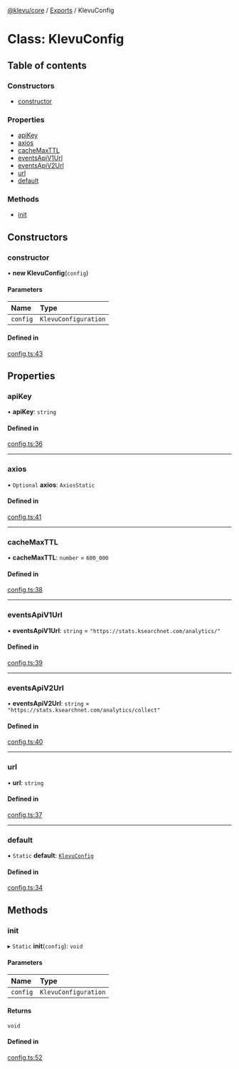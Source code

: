 [@klevu/core]() / [Exports](../modules.md) / KlevuConfig

# Class: KlevuConfig

## Table of contents

### Constructors

- [constructor](KlevuConfig.md#constructor)

### Properties

- [apiKey](KlevuConfig.md#apikey)
- [axios](KlevuConfig.md#axios)
- [cacheMaxTTL](KlevuConfig.md#cachemaxttl)
- [eventsApiV1Url](KlevuConfig.md#eventsapiv1url)
- [eventsApiV2Url](KlevuConfig.md#eventsapiv2url)
- [url](KlevuConfig.md#url)
- [default](KlevuConfig.md#default)

### Methods

- [init](KlevuConfig.md#init)

## Constructors

### constructor

• **new KlevuConfig**(`config`)

#### Parameters

| Name | Type |
| :------ | :------ |
| `config` | `KlevuConfiguration` |

#### Defined in

[config.ts:43](https://github.com/klevultd/frontend-sdk/blob/6dc6e86/packages/klevu-core/src/config.ts#L43)

## Properties

### apiKey

• **apiKey**: `string`

#### Defined in

[config.ts:36](https://github.com/klevultd/frontend-sdk/blob/6dc6e86/packages/klevu-core/src/config.ts#L36)

___

### axios

• `Optional` **axios**: `AxiosStatic`

#### Defined in

[config.ts:41](https://github.com/klevultd/frontend-sdk/blob/6dc6e86/packages/klevu-core/src/config.ts#L41)

___

### cacheMaxTTL

• **cacheMaxTTL**: `number` = `600_000`

#### Defined in

[config.ts:38](https://github.com/klevultd/frontend-sdk/blob/6dc6e86/packages/klevu-core/src/config.ts#L38)

___

### eventsApiV1Url

• **eventsApiV1Url**: `string` = `"https://stats.ksearchnet.com/analytics/"`

#### Defined in

[config.ts:39](https://github.com/klevultd/frontend-sdk/blob/6dc6e86/packages/klevu-core/src/config.ts#L39)

___

### eventsApiV2Url

• **eventsApiV2Url**: `string` = `"https://stats.ksearchnet.com/analytics/collect"`

#### Defined in

[config.ts:40](https://github.com/klevultd/frontend-sdk/blob/6dc6e86/packages/klevu-core/src/config.ts#L40)

___

### url

• **url**: `string`

#### Defined in

[config.ts:37](https://github.com/klevultd/frontend-sdk/blob/6dc6e86/packages/klevu-core/src/config.ts#L37)

___

### default

▪ `Static` **default**: [`KlevuConfig`](KlevuConfig.md)

#### Defined in

[config.ts:34](https://github.com/klevultd/frontend-sdk/blob/6dc6e86/packages/klevu-core/src/config.ts#L34)

## Methods

### init

▸ `Static` **init**(`config`): `void`

#### Parameters

| Name | Type |
| :------ | :------ |
| `config` | `KlevuConfiguration` |

#### Returns

`void`

#### Defined in

[config.ts:52](https://github.com/klevultd/frontend-sdk/blob/6dc6e86/packages/klevu-core/src/config.ts#L52)
